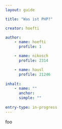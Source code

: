```yaml
---
layout: guide

title: "Was ist PHP?"

creator: hoefti

author:
    - name: hoefti
      profile: 1

    - name: nikosch
      profile: 2314

    - name: hausl
      profile: 21246
      
inhalt:
    - name: ""
      anchor: 
      simple: ""
      
entry-type: in-progress
---
```


foo
